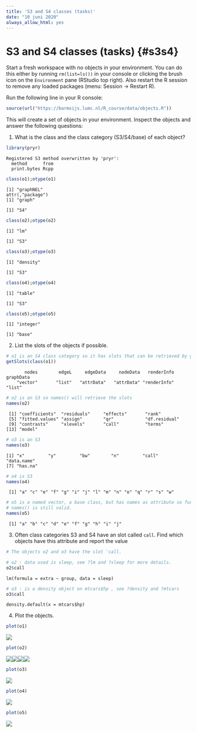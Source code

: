 ```yaml
---
title: 'S3 and S4 classes (tasks)'
date: "10 juni 2020"
always_allow_html: yes
---
```




# S3 and S4 classes (tasks) {#s3s4}

<!-- ## S3 and S4 classes {#s3s4} -->

Start a fresh workspace with no objects in your environment. You can do this either by running `rm(list=ls())` in your console or clicking the brush icon on the `Environment` pane (RStudio top right). Also restart the R session to remove any loaded packages (menu: Session -> Restart R).

Run the following line in your R console:


```r
source(url("https://barmsijs.lumc.nl/R_course/data/objects.R"))
```



This will create a set of objects in your environment. Inspect the objects and answer the following questions: 

1. What is the class and the class category (S3/S4/base) of each object?


```r
library(pryr)
```

```
Registered S3 method overwritten by 'pryr':
  method      from
  print.bytes Rcpp
```

```r
class(o1);otype(o1) 
```

```
[1] "graphNEL"
attr(,"package")
[1] "graph"
```

```
[1] "S4"
```

```r
class(o2);otype(o2) 
```

```
[1] "lm"
```

```
[1] "S3"
```

```r
class(o3);otype(o3) 
```

```
[1] "density"
```

```
[1] "S3"
```

```r
class(o4);otype(o4) 
```

```
[1] "table"
```

```
[1] "S3"
```

```r
class(o5);otype(o5) 
```

```
[1] "integer"
```

```
[1] "base"
```

2. List the slots of the objects if possible. 


```r
# o1 is an S4 class category so it has slots that can be retrieved by getSlots() 
getSlots(class(o1))
```

```
       nodes        edgeL     edgeData     nodeData   renderInfo    graphData 
    "vector"       "list"   "attrData"   "attrData" "renderInfo"       "list" 
```

```r
# o2 is an S3 so names() will retrieve the slots
names(o2)
```

```
 [1] "coefficients"  "residuals"     "effects"       "rank"         
 [5] "fitted.values" "assign"        "qr"            "df.residual"  
 [9] "contrasts"     "xlevels"       "call"          "terms"        
[13] "model"        
```

```r
# o3 is an S3 
names(o3)
```

```
[1] "x"         "y"         "bw"        "n"         "call"      "data.name"
[7] "has.na"   
```

```r
# o4 is S3 
names(o4)
```

```
 [1] "a" "c" "e" "f" "g" "i" "j" "l" "m" "n" "o" "q" "r" "s" "w"
```

```r
# o5 is a named vector, a base class, but has names as attribute so function 
# names() is still valid.  
names(o5)
```

```
 [1] "a" "b" "c" "d" "e" "f" "g" "h" "i" "j"
```

3. Often class categories S3 and S4 have an slot called `call`. Find which objects have this attribute and report the value



```r
# The objects o2 and o3 have the slot 'call. 

# o2 : data used is sleep, see ?lm and ?sleep for more details.
o2$call
```

```
lm(formula = extra ~ group, data = sleep)
```

```r
# o3 : is a density object on mtcars$hp , see ?density and ?mtcars
o3$call
```

```
density.default(x = mtcars$hp)
```

4. Plot the objects. 


```r
plot(o1)
```

![](s3s4.tasks.code_files/figure-html/unnamed-chunk-6-1.png)<!-- -->

```r
plot(o2)
```

![](s3s4.tasks.code_files/figure-html/unnamed-chunk-6-2.png)<!-- -->![](s3s4.tasks.code_files/figure-html/unnamed-chunk-6-3.png)<!-- -->![](s3s4.tasks.code_files/figure-html/unnamed-chunk-6-4.png)<!-- -->![](s3s4.tasks.code_files/figure-html/unnamed-chunk-6-5.png)<!-- -->

```r
plot(o3)
```

![](s3s4.tasks.code_files/figure-html/unnamed-chunk-6-6.png)<!-- -->

```r
plot(o4)
```

![](s3s4.tasks.code_files/figure-html/unnamed-chunk-6-7.png)<!-- -->

```r
plot(o5)
```

![](s3s4.tasks.code_files/figure-html/unnamed-chunk-6-8.png)<!-- -->



